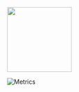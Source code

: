 <!-- https://c.tenor.com/Djm37Oyri94AAAAC/owl-animated.gif -->
<img src="https://c.tenor.com/Djm37Oyri94AAAAC/owl-animated.gif" width="150" height="150">
<!-- <img src="https://media.giphy.com/media/3oKIPflGl47M4K2Puw/giphy.gif" width="150" height="150"> -->

![Metrics](https://metrics.lecoq.io/effordDev?template=classic&introduction=1&isocalendar=1&languages=1&people=1&gists=1&followup=1&lines=1&projects=1&activity=1&achievements=1&notable=1&isocalendar.duration=half-year&languages.limit=8&languages.colors=github&languages.threshold=0%25&introduction.title=true&people.limit=28&people.size=28&people.types=followers%2C%20following&people.identicons=false&people.shuffle=false&followup.sections=repositories&projects.limit=4&projects.descriptions=false&activity.limit=5&activity.days=14&activity.filter=all&activity.visibility=all&activity.timestamps=false&achievements.threshold=C&achievements.secrets=true&achievements.limit=0&notable.repositories=false&config.timezone=America%2FNew_York)




